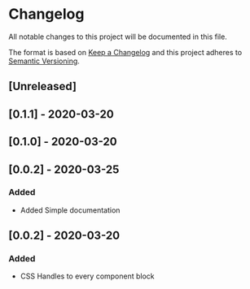 # Changelog

All notable changes to this project will be documented in this file.

The format is based on [Keep a Changelog](http://keepachangelog.com/en/1.0.0/)
and this project adheres to [Semantic Versioning](http://semver.org/spec/v2.0.0.html).

## [Unreleased]

## [0.1.1] - 2020-03-20

## [0.1.0] - 2020-03-20

## [0.0.2] - 2020-03-25
### Added
- Added Simple documentation

## [0.0.2] - 2020-03-20
### Added
- CSS Handles to every component block

